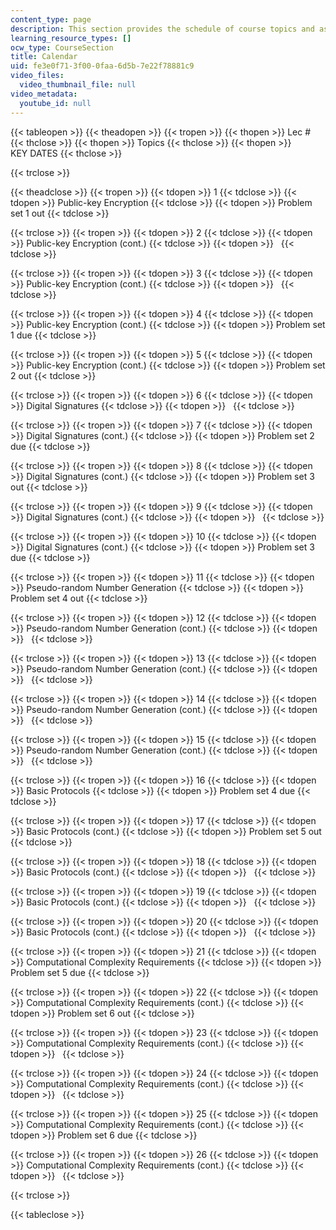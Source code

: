 ```yaml
---
content_type: page
description: This section provides the schedule of course topics and assignments.
learning_resource_types: []
ocw_type: CourseSection
title: Calendar
uid: fe3e0f71-3f00-0faa-6d5b-7e22f78881c9
video_files:
  video_thumbnail_file: null
video_metadata:
  youtube_id: null
---
```


{{< tableopen >}}
{{< theadopen >}}
{{< tropen >}}
{{< thopen >}}
Lec #
{{< thclose >}}
{{< thopen >}}
Topics
{{< thclose >}}
{{< thopen >}}
KEY DATES
{{< thclose >}}

{{< trclose >}}

{{< theadclose >}}
{{< tropen >}}
{{< tdopen >}}
1
{{< tdclose >}}
{{< tdopen >}}
Public-key Encryption
{{< tdclose >}}
{{< tdopen >}}
Problem set 1 out
{{< tdclose >}}

{{< trclose >}}
{{< tropen >}}
{{< tdopen >}}
2
{{< tdclose >}}
{{< tdopen >}}
Public-key Encryption (cont.)
{{< tdclose >}}
{{< tdopen >}}
 
{{< tdclose >}}

{{< trclose >}}
{{< tropen >}}
{{< tdopen >}}
3
{{< tdclose >}}
{{< tdopen >}}
Public-key Encryption (cont.)
{{< tdclose >}}
{{< tdopen >}}
 
{{< tdclose >}}

{{< trclose >}}
{{< tropen >}}
{{< tdopen >}}
4
{{< tdclose >}}
{{< tdopen >}}
Public-key Encryption (cont.)
{{< tdclose >}}
{{< tdopen >}}
Problem set 1 due
{{< tdclose >}}

{{< trclose >}}
{{< tropen >}}
{{< tdopen >}}
5
{{< tdclose >}}
{{< tdopen >}}
Public-key Encryption (cont.)
{{< tdclose >}}
{{< tdopen >}}
Problem set 2 out
{{< tdclose >}}

{{< trclose >}}
{{< tropen >}}
{{< tdopen >}}
6
{{< tdclose >}}
{{< tdopen >}}
Digital Signatures
{{< tdclose >}}
{{< tdopen >}}
 
{{< tdclose >}}

{{< trclose >}}
{{< tropen >}}
{{< tdopen >}}
7
{{< tdclose >}}
{{< tdopen >}}
Digital Signatures (cont.)
{{< tdclose >}}
{{< tdopen >}}
Problem set 2 due
{{< tdclose >}}

{{< trclose >}}
{{< tropen >}}
{{< tdopen >}}
8
{{< tdclose >}}
{{< tdopen >}}
Digital Signatures (cont.)
{{< tdclose >}}
{{< tdopen >}}
Problem set 3 out
{{< tdclose >}}

{{< trclose >}}
{{< tropen >}}
{{< tdopen >}}
9
{{< tdclose >}}
{{< tdopen >}}
Digital Signatures (cont.)
{{< tdclose >}}
{{< tdopen >}}
 
{{< tdclose >}}

{{< trclose >}}
{{< tropen >}}
{{< tdopen >}}
10
{{< tdclose >}}
{{< tdopen >}}
Digital Signatures (cont.)
{{< tdclose >}}
{{< tdopen >}}
Problem set 3 due
{{< tdclose >}}

{{< trclose >}}
{{< tropen >}}
{{< tdopen >}}
11
{{< tdclose >}}
{{< tdopen >}}
Pseudo-random Number Generation
{{< tdclose >}}
{{< tdopen >}}
Problem set 4 out
{{< tdclose >}}

{{< trclose >}}
{{< tropen >}}
{{< tdopen >}}
12
{{< tdclose >}}
{{< tdopen >}}
Pseudo-random Number Generation (cont.)
{{< tdclose >}}
{{< tdopen >}}
 
{{< tdclose >}}

{{< trclose >}}
{{< tropen >}}
{{< tdopen >}}
13
{{< tdclose >}}
{{< tdopen >}}
Pseudo-random Number Generation (cont.)
{{< tdclose >}}
{{< tdopen >}}
 
{{< tdclose >}}

{{< trclose >}}
{{< tropen >}}
{{< tdopen >}}
14
{{< tdclose >}}
{{< tdopen >}}
Pseudo-random Number Generation (cont.)
{{< tdclose >}}
{{< tdopen >}}
 
{{< tdclose >}}

{{< trclose >}}
{{< tropen >}}
{{< tdopen >}}
15
{{< tdclose >}}
{{< tdopen >}}
Pseudo-random Number Generation (cont.)
{{< tdclose >}}
{{< tdopen >}}
 
{{< tdclose >}}

{{< trclose >}}
{{< tropen >}}
{{< tdopen >}}
16
{{< tdclose >}}
{{< tdopen >}}
Basic Protocols
{{< tdclose >}}
{{< tdopen >}}
Problem set 4 due
{{< tdclose >}}

{{< trclose >}}
{{< tropen >}}
{{< tdopen >}}
17
{{< tdclose >}}
{{< tdopen >}}
Basic Protocols (cont.)
{{< tdclose >}}
{{< tdopen >}}
Problem set 5 out
{{< tdclose >}}

{{< trclose >}}
{{< tropen >}}
{{< tdopen >}}
18
{{< tdclose >}}
{{< tdopen >}}
Basic Protocols (cont.)
{{< tdclose >}}
{{< tdopen >}}
 
{{< tdclose >}}

{{< trclose >}}
{{< tropen >}}
{{< tdopen >}}
19
{{< tdclose >}}
{{< tdopen >}}
Basic Protocols (cont.)
{{< tdclose >}}
{{< tdopen >}}
 
{{< tdclose >}}

{{< trclose >}}
{{< tropen >}}
{{< tdopen >}}
20
{{< tdclose >}}
{{< tdopen >}}
Basic Protocols (cont.)
{{< tdclose >}}
{{< tdopen >}}
 
{{< tdclose >}}

{{< trclose >}}
{{< tropen >}}
{{< tdopen >}}
21
{{< tdclose >}}
{{< tdopen >}}
Computational Complexity Requirements
{{< tdclose >}}
{{< tdopen >}}
Problem set 5 due
{{< tdclose >}}

{{< trclose >}}
{{< tropen >}}
{{< tdopen >}}
22
{{< tdclose >}}
{{< tdopen >}}
Computational Complexity Requirements (cont.)
{{< tdclose >}}
{{< tdopen >}}
Problem set 6 out
{{< tdclose >}}

{{< trclose >}}
{{< tropen >}}
{{< tdopen >}}
23
{{< tdclose >}}
{{< tdopen >}}
Computational Complexity Requirements (cont.)
{{< tdclose >}}
{{< tdopen >}}
 
{{< tdclose >}}

{{< trclose >}}
{{< tropen >}}
{{< tdopen >}}
24
{{< tdclose >}}
{{< tdopen >}}
Computational Complexity Requirements (cont.)
{{< tdclose >}}
{{< tdopen >}}
 
{{< tdclose >}}

{{< trclose >}}
{{< tropen >}}
{{< tdopen >}}
25
{{< tdclose >}}
{{< tdopen >}}
Computational Complexity Requirements (cont.)
{{< tdclose >}}
{{< tdopen >}}
Problem set 6 due
{{< tdclose >}}

{{< trclose >}}
{{< tropen >}}
{{< tdopen >}}
26
{{< tdclose >}}
{{< tdopen >}}
Computational Complexity Requirements (cont.)
{{< tdclose >}}
{{< tdopen >}}
 
{{< tdclose >}}

{{< trclose >}}

{{< tableclose >}}